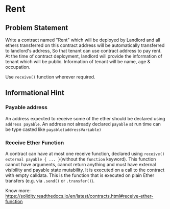 # Rent
## Problem Statement

Write a contract named "Rent" which will be deployed by Landlord and all ethers transferred on this contract address will be automatically transferred to landlord's address, So that tenant can use contract address to pay rent. At the time of contract deployment, landlord will provide the information of tenant which will be public. Information of tenant will be name, age & occupation.

Use `receive()` function wherever required. 

## Informational Hint

### Payable address

An address expected to receive some of the ether should be declared using `address payable`. An address not already declared `payable` at run time can be type casted like `payable(addressVariable)`

### Receive Ether Function
A contract can have at most one receive function, declared using `receive() external payable { ... }`(without the `function` keyword). This function cannot have arguments, cannot return anything and must have external visibility and payable state mutability. It is executed on a call to the contract with empty calldata. This is the function that is executed on plain Ether transfers (e.g. via `.send()` or `.transfer()`).

Know more: https://solidity.readthedocs.io/en/latest/contracts.html#receive-ether-function


